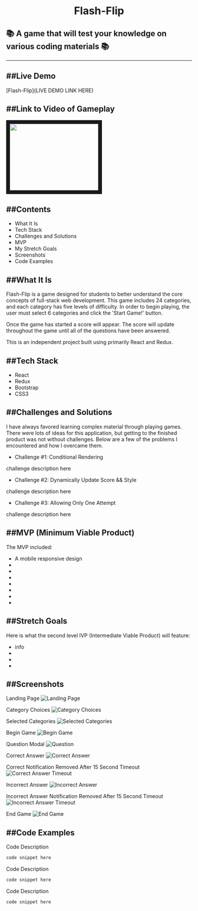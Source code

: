 <h1 align="center">Flash-Flip</h1>

## :books: A game that will test your knowledge on various coding materials :books:



---

##Live Demo
---
[Flash-Flip](LIVE DEMO LINK HERE)

##Link to Video of Gameplay
---
<a href="#" target="_blank"><img src="#" width="240" height="180" border="10" /></a>

##Contents
--- 
  * What It Is
  * Tech Stack
  * Challenges and Solutions
  * MVP
  * My Stretch Goals
  * Screenshots
  * Code Examples

##What It Is
---

Flash-Flip is a game designed for students to better understand the core concepts of full-stack web development. This game includes 24 categories, and each category has five levels of difficulty. In order to begin playing, the user must select 6 categories and click the 'Start Game!' button. 

Once the game has started a score will appear. The score will update throughout the game until all of the questions have been answered.

This is an independent project built using primarily React and Redux.

##Tech Stack
---
  * React
  * Redux
  * Bootstrap
  * CSS3

##Challenges and Solutions
---
I have always favored learning complex material through playing games. There were lots of ideas for this application, but getting to the finished product was not without challenges. Below are a few of the problems I encountered and how I overcame them. 

  * Challenge #1: Conditional Rendering   

challenge description here

  * Challenge #2: Dynamically Update Score && Style

challenge description here

  * Challenge #3: Allowing Only One Attempt

challenge description here

##MVP (Minimum Viable Product)
---  
The MVP included:
  * A mobile responsive design
  * 
  * 
  * 
  * 
  * 
  * 
  * 

##Stretch Goals
---
Here is what the second level IVP (Intermediate Viable Product) will feature:
  * info
  * 
  * 
  * 

##Screenshots
---
Landing Page 
![Landing Page](/public/flash-flip-landing-page-screenshot.png)

Category Choices
![Category Choices](/public/flash-flip-category-init-page-screenshot.png)

Selected Categories
![Selected Categories](/public/flash-flip-category-selected-page-screenshot.png)

Begin Game
![Begin Game](/public/flash-flip-game-init-page-screenshot.png)

Question Modal
![Question](/public/flash-flip-question-init-screenshot.png)

Correct Answer
![Correct Answer](/public/flash-flip-question-correct-screenshot.png)

Correct Notification Removed After 15 Second Timeout
![Correct Answer Timeout](/public/flash-flip-question-correct-timeout-screenshot.png)

Incorrect Answer 
![Incorrect Answer](/public/flash-flip-question-incorrect-screenshot.png)

Incorrect Answer Notification Removed After 15 Second Timeout 
![Incorrect Answer Timeout](/public/flash-flip-question-incorrect-timeout-screenshot.png)

End Game
![End Game](/public/flash-flip-final-page-screenshot.png)








##Code Examples
---
Code Description

```javascript
code snippet here
  ```


Code Description

```javascript
code snippet here
  ```

Code Description

```javascript
code snippet here
  ```
